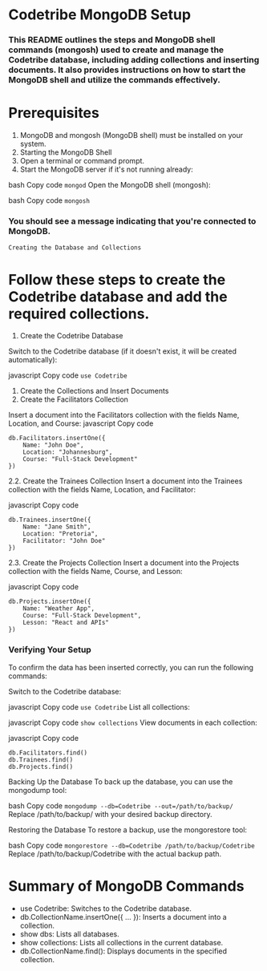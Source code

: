 # **Codetribe MongoDB Setup**
### This README outlines the steps and MongoDB shell commands (mongosh) used to create and manage the Codetribe database, including adding collections and inserting documents. It also provides instructions on how to start the MongoDB shell and utilize the commands effectively.

# Prerequisites

1. MongoDB and mongosh (MongoDB shell) must be installed on your system.
2. Starting the MongoDB Shell
3. Open a terminal or command prompt.
4. Start the MongoDB server if it's not running already:


bash
Copy code
`mongod`
Open the MongoDB shell (mongosh):



bash
Copy code
`mongosh`

### You should see a message indicating that you're connected to MongoDB.
`Creating the Database and Collections`
# Follow these steps to create the Codetribe database and add the required collections.

1. Create the Codetribe Database

Switch to the Codetribe database (if it doesn't exist, it will be created automatically):


javascript
Copy code
`use Codetribe`


1.  Create the Collections and Insert Documents
2. Create the Facilitators Collection

Insert a document into the Facilitators collection with the fields Name, Location, and Course:
javascript
Copy code
```
db.Facilitators.insertOne({
    Name: "John Doe",
    Location: "Johannesburg",
    Course: "Full-Stack Development"
})
```
2.2. Create the Trainees Collection
Insert a document into the Trainees collection with the fields Name, Location, and Facilitator:

javascript
Copy code
```
db.Trainees.insertOne({
    Name: "Jane Smith",
    Location: "Pretoria",
    Facilitator: "John Doe"
})
```
2.3. Create the Projects Collection
Insert a document into the Projects collection with the fields Name, Course, and Lesson:

javascript
Copy code
```
db.Projects.insertOne({
    Name: "Weather App",
    Course: "Full-Stack Development",
    Lesson: "React and APIs"
})
```
### Verifying Your Setup
To confirm the data has been inserted correctly, you can run the following commands:

Switch to the Codetribe database:

javascript
Copy code
`use Codetribe`
List all collections:

javascript
Copy code
`show collections`
View documents in each collection:

javascript
Copy code
```
db.Facilitators.find()
db.Trainees.find()
db.Projects.find()
```
Backing Up the Database
To back up the database, you can use the mongodump tool:

bash
Copy code
`mongodump --db=Codetribe --out=/path/to/backup/`
Replace /path/to/backup/ with your desired backup directory.

Restoring the Database
To restore a backup, use the mongorestore tool:

bash
Copy code
`mongorestore --db=Codetribe /path/to/backup/Codetribe`
Replace /path/to/backup/Codetribe with the actual backup path.

# Summary of MongoDB Commands

- use Codetribe: Switches to the Codetribe database.
- db.CollectionName.insertOne({ ... }): Inserts a document into a collection.
- show dbs: Lists all databases.
- show collections: Lists all collections in the current database.
- db.CollectionName.find(): Displays documents in the specified collection.
